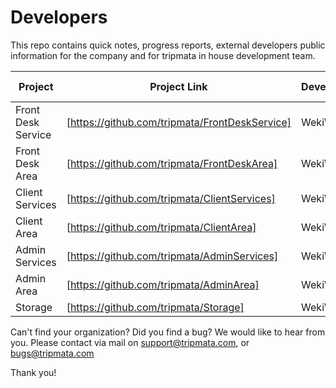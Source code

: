 # Developers
This repo contains quick notes, progress reports, external developers public information for the company and for tripmata in house development team.

Project | Project Link | Developer | Date started | Date completed | Documentation link
--------|--------------|-----------|--------------|----------------|-------------------
Front Desk Service | [https://github.com/tripmata/FrontDeskService] | WekiWork | 22/10/2020 | 23/10/2020 | [https://github.com/tripmata/Developers/blob/master/WekiWork/FrontDeskServices/documentation.md]
Front Desk Area | [https://github.com/tripmata/FrontDeskArea] | WekiWork | 23/10/2020 | 24/10/2020 | [https://github.com/tripmata/Developers/blob/master/WekiWork/FrontDeskArea/documentation.md]
Client Services | [https://github.com/tripmata/ClientServices] | WekiWork | 24/10/2020 | 24/10/2020 | [https://github.com/tripmata/Developers/blob/master/WekiWork/ClientServices/controllers.md] or [https://github.com/tripmata/Developers/blob/master/WekiWork/ClientServices/documentation.md]
Client Area | [https://github.com/tripmata/ClientArea] | WekiWork | unknown | unknown | unknown
Admin Services | [https://github.com/tripmata/AdminServices] | WekiWork | unknown | unknown | unknown
Admin Area | [https://github.com/tripmata/AdminArea] | WekiWork | 25/10/2020 | unknown | unknown
Storage | [https://github.com/tripmata/Storage] | WekiWork | 25/10/2020 | 25/10/2020 | [https://github.com/tripmata/Storage/blob/master/readme.md]

Can't find your organization? Did you find a bug? We would like to hear from you. Please contact via mail on support@tripmata.com, or bugs@tripmata.com 

Thank you!